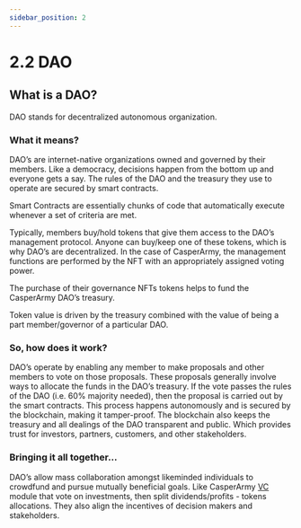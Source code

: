 ```yaml
---
sidebar_position: 2
---
```


# 2.2 DAO

## What is a DAO?
DAO stands for decentralized autonomous organization.

### What it means?
DAO’s are internet-native organizations owned and governed by their members. Like a democracy, decisions happen from the bottom up and everyone gets a say. The rules of the DAO and the treasury they use to operate are secured by smart contracts.

Smart Contracts are essentially chunks of code that automatically execute whenever a set of criteria are met.

Typically, members buy/hold tokens that give them access to the DAO’s management protocol. Anyone can buy/keep one of these tokens, which is why DAO’s are decentralized. In the case of CasperArmy, the management functions are performed by the NFT with an appropriately assigned voting power.

The purchase of their governance NFTs tokens helps to fund the CasperArmy DAO’s treasury.

Token value is driven by the treasury combined with the value of being a part member/governor of a particular DAO.

### So, how does it work?
DAO’s operate by enabling any member to make proposals and other members to vote on those proposals. These proposals generally involve ways to allocate the funds in the DAO’s treasury. If the vote passes the rules of the DAO (i.e. 60% majority needed), then the proposal is carried out by the smart contracts. This process happens autonomously and is secured by the blockchain, making it tamper-proof. The blockchain also keeps the treasury and all dealings of the DAO transparent and public. Which provides trust for investors, partners, customers, and other stakeholders.

### Bringing it all together…
DAO’s allow mass collaboration amongst likeminded individuals to crowdfund and pursue mutually beneficial goals. Like CasperArmy <a href="https://docs.casperarmy.org/docs/PRODUCTS%20AND%20SERVICES/2.3%20Venture%20Capital">VC</a> module that vote on investments, then split dividends/profits - tokens allocations. They also align the incentives of decision makers and stakeholders.
